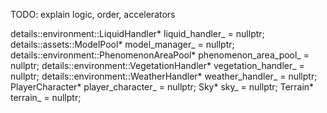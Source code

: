 TODO: explain logic, order, accelerators

details::environment::LiquidHandler* liquid_handler_ = nullptr;
details::assets::ModelPool* model_manager_ = nullptr;
details::environment::PhenomenonAreaPool* phenomenon_area_pool_ = nullptr;
details::environment::VegetationHandler* vegetation_handler_ = nullptr;
details::environment::WeatherHandler* weather_handler_ = nullptr;
PlayerCharacter* player_character_ = nullptr;
Sky* sky_ = nullptr;
Terrain* terrain_ = nullptr;